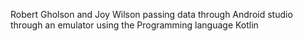 Robert Gholson and Joy Wilson passing data through Android studio through an emulator using 
the Programming language Kotlin